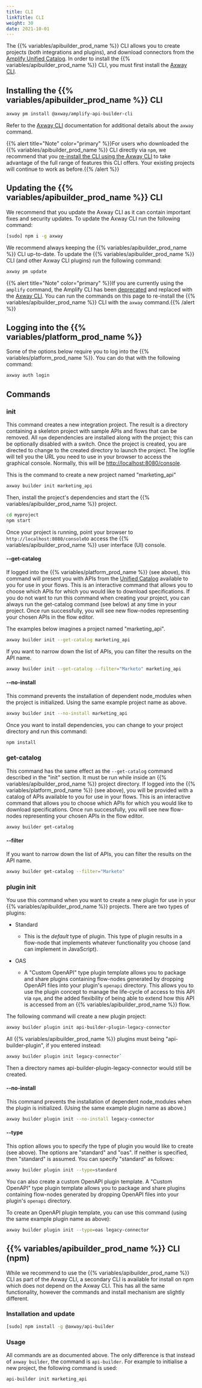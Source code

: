 ```yaml
---
title: CLI
linkTitle: CLI
weight: 30
date: 2021-10-01
---
```


The {{% variables/apibuilder_prod_name %}} CLI allows you to create projects (both integrations and plugins), and download connectors from the [Amplify Unified Catalog](https://docs.axway.com/bundle/amplify-central/page/docs/manage_marketplace/index.html). In order to install the {{% variables/apibuilder_prod_name %}} CLI, you must first install the [Axway CLI](https://docs.axway.com/bundle/axwaycli-open-docs/page/docs/index.html).

## Installing the {{% variables/apibuilder_prod_name %}} CLI

```bash
axway pm install @axway/amplify-api-builder-cli
```

Refer to the [Axway CLI](https://docs.axway.com/bundle/axwaycli-open-docs/page/docs/index.html) documentation for additional details about the `axway` command.

{{% alert title="Note" color="primary" %}}For users who downloaded the {{% variables/apibuilder_prod_name %}} CLI directly via `npm`, we recommend that you [re-install the CLI using the Axway CLI](/docs/getting_started/) to take advantage of the full range of features this CLI offers. Your existing projects will continue to work as before.{{% /alert %}}

## Updating the {{% variables/apibuilder_prod_name %}} CLI

We recommend that you update the Axway CLI as it can contain important fixes and security updates. To update the Axway CLI run the following command:

```bash
[sudo] npm i -g axway
```

We recommend always keeping the {{% variables/apibuilder_prod_name %}} CLI up-to-date. To update the {{% variables/apibuilder_prod_name %}} CLI (and other Axway CLI plugins) run the following command:

```bash
axway pm update
```

{{% alert title="Note" color="primary" %}}If you are currently using the `amplify` command, the Amplify CLI has been [deprecated](https://docs.axway.com/bundle/axwaycli-open-docs/page/docs/quick_start/index.html#upgrading-from-amplify-cli) and replaced with the [Axway CLI](https://docs.axway.com/bundle/axwaycli-open-docs/page/docs/index.html). You can run the commands on this page to re-install the {{% variables/apibuilder_prod_name %}} CLI with the `axway` command.{{% /alert %}}

## Logging into the {{% variables/platform_prod_name %}}

Some of the options below require you to log into the {{% variables/platform_prod_name %}}. You can do that with the following command:

```bash
axway auth login
```

## Commands

### init

This command creates a new integration project. The result is a directory containing a skeleton project with sample APIs and flows that can be removed. All `npm` dependencies are installed along with the project; this can be optionally disabled with a switch. Once the project is created, you are directed to change to the created directory to launch the project. The logfile will tell you the URL you need to use in your browser to access the graphical console. Normally, this will be [http://localhost:8080/console](http://localhost:8080/console).

This is the command to create a new project named "marketing_api"

```bash
axway builder init marketing_api
```

Then, install the project's dependencies and start the {{% variables/apibuilder_prod_name %}} project.

```bash
cd myproject
npm start
```

Once your project is running, point your browser to `http://localhost:8080/console`to access the {{% variables/apibuilder_prod_name %}} user interface (UI) console.

#### \--get-catalog

If logged into the {{% variables/platform_prod_name %}} (see above), this command will present you with APIs from the [Unified Catalog](https://docs.axway.com/bundle/amplify-central/page/docs/manage_marketplace/index.html) available to you for use in your flows. This is an interactive command that allows you to choose which APIs for which you would like to download specifications. If you do not want to run this command when creating your project, you can always run the get-catalog command (see below) at any time in your project. Once run successfully, you will see new flow-nodes representing your chosen APIs in the flow editor.

The examples below imagines a project named "marketing_api".

```bash
axway builder init --get-catalog marketing_api
```

If you want to narrow down the list of APIs, you can filter the results on the API name.

```bash
axway builder init --get-catalog --filter="Marketo" marketing_api
```

#### \--no-install

This command prevents the installation of dependent node_modules when the project is initialized. Using the same example project name as above.

```bash
axway builder init --no-install marketing_api
```

Once you want to install dependencies, you can change to your project directory and run this command:

```bash
npm install
```

### get-catalog

This command has the same effect as the `--get-catalog` command described in the "init" section. It must be run while inside an {{% variables/apibuilder_prod_name %}} project directory. If logged into the {{% variables/platform_prod_name %}} (see above), you will be provided with a catalog of APIs available to you for use in your flows. This is an interactive command that allows you to choose which APIs for which you would like to download specifications. Once run successfully, you will see new flow-nodes representing your chosen APIs in the flow editor.

```bash
axway builder get-catalog
```

#### \--filter

If you want to narrow down the list of APIs, you can filter the results on the API name.

```bash
axway builder get-catalog --filter="Marketo"
```

### plugin init

You use this command when you want to create a new plugin for use in your {{% variables/apibuilder_prod_name %}} projects. There are two types of plugins:

* Standard

    * This is the _default_ type of plugin. This type of plugin results in a flow-node that implements whatever functionality you choose (and can implement in JavaScript).
* OAS

    * A "Custom OpenAPI" type plugin template allows you to package and share plugins containing flow-nodes generated by dropping OpenAPI files into your plugin's `openapi` directory. This allows you to use the plugin concept to manage the life-cycle of access to this API via `npm`, and the added flexibility of being able to extend how this API is accessed from an {{% variables/apibuilder_prod_name %}} flow.

The following command will create a new plugin project:

```bash
axway builder plugin init api-builder-plugin-legacy-connector
```

All {{% variables/apibuilder_prod_name %}} plugins must being "api-builder-plugin", if you entered instead:

```bash
axway builder plugin init legacy-connector`
```

Then a directory names api-builder-plugin-legacy-connector would still be created.

<!-- lint disable no-duplicate-headings -->
#### \--no-install

This command prevents the installation of dependent node_modules when the plugin is initialized. (Using the same example plugin name as above.)

```bash
axway builder plugin init --no-install legacy-connector
```
<!-- lint enable no-duplicate-headings -->
#### \--type

This option allows you to specify the type of plugin you would like to create (see above). The options are "standard" and "oas". If neither is specified, then "standard" is assumed. You can specify "standard" as follows:

```bash
axway builder plugin init --type=standard
```

You can also create a custom OpenAPI plugin template. A "Custom OpenAPI" type plugin template allows you to package and share plugins containing flow-nodes generated by dropping OpenAPI files into your plugin's `openapi` directory.

To create an OpenAPI plugin template, you can use this command (using the same example plugin name as above):

```bash
axway builder plugin init --type=oas legacy-connector
```

## {{% variables/apibuilder_prod_name %}} CLI (npm)

While we recommend to use the {{% variables/apibuilder_prod_name %}} CLI as part of the Axway CLI, a secondary CLI is available for install on npm which does not depend on the Axway CLI. This has all the same functionality, however the commands and install mechanism are slightly different.

### Installation and update

```bash
[sudo] npm install -g @axway/api-builder
```

### Usage

All commands are as documented above. The only difference is that instead of `axway builder`, the command is `api-builder`. For example to initialise a new project, the following command is used:

```bash
api-builder init marketing_api
```
